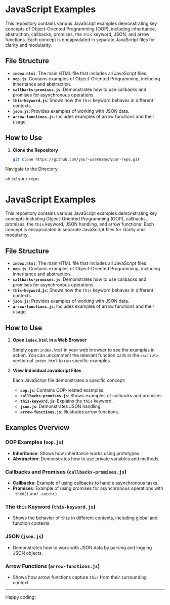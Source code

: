 # JavaScript Examples

This repository contains various JavaScript examples demonstrating key concepts of Object-Oriented Programming (OOP), including inheritance, abstraction, callbacks, promises, the `this` keyword, JSON, and arrow functions. Each concept is encapsulated in separate JavaScript files for clarity and modularity.

## File Structure

- **`index.html`**: The main HTML file that includes all JavaScript files.
- **`oop.js`**: Contains examples of Object-Oriented Programming, including inheritance and abstraction.
- **`callbacks-promises.js`**: Demonstrates how to use callbacks and promises for asynchronous operations.
- **`this-keyword.js`**: Shows how the `this` keyword behaves in different contexts.
- **`json.js`**: Provides examples of working with JSON data.
- **`arrow-functions.js`**: Includes examples of arrow functions and their usage.

## How to Use

1. **Clone the Repository**

   ```sh
   git clone https://github.com/your-username/your-repo.git


Navigate to the Directory

sh cd your-repo


# JavaScript Examples

This repository contains various JavaScript examples demonstrating key concepts including Object-Oriented Programming (OOP), callbacks, promises, the `this` keyword, JSON handling, and arrow functions. Each concept is encapsulated in separate JavaScript files for clarity and modularity.

## File Structure

- **`index.html`**: The main HTML file that includes all JavaScript files.
- **`oop.js`**: Contains examples of Object-Oriented Programming, including inheritance and abstraction.
- **`callbacks-promises.js`**: Demonstrates how to use callbacks and promises for asynchronous operations.
- **`this-keyword.js`**: Shows how the `this` keyword behaves in different contexts.
- **`json.js`**: Provides examples of working with JSON data.
- **`arrow-functions.js`**: Includes examples of arrow functions and their usage.

## How to Use

1. **Open `index.html` in a Web Browser**

   Simply open `index.html` in your web browser to see the examples in action. You can uncomment the relevant function calls in the `<script>` section of `index.html` to run specific examples.

2. **View Individual JavaScript Files**

   Each JavaScript file demonstrates a specific concept:

   - **`oop.js`**: Contains OOP-related examples.
   - **`callbacks-promises.js`**: Shows examples of callbacks and promises.
   - **`this-keyword.js`**: Explains the `this` keyword.
   - **`json.js`**: Demonstrates JSON handling.
   - **`arrow-functions.js`**: Illustrates arrow functions.

## Examples Overview

### **OOP Examples (`oop.js`)**

- **Inheritance**: Shows how inheritance works using prototypes.
- **Abstraction**: Demonstrates how to use private variables and methods.

### **Callbacks and Promises (`callbacks-promises.js`)**

- **Callbacks**: Example of using callbacks to handle asynchronous tasks.
- **Promises**: Example of using promises for asynchronous operations with `.then()` and `.catch()`.

### **The `this` Keyword (`this-keyword.js`)**

- Shows the behavior of `this` in different contexts, including global and function contexts.

### **JSON (`json.js`)**

- Demonstrates how to work with JSON data by parsing and logging JSON objects.

### **Arrow Functions (`arrow-functions.js`)**

- Shows how arrow functions capture `this` from their surrounding context.


---

Happy coding!

